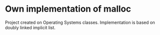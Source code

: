 # Own implementation of malloc
Project created on Operating Systems classes. Implementation is based on doubly linked implicit list.

